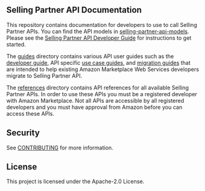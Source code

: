 ## Selling Partner API Documentation
This repository contains documentation for developers to use to call Selling Partner APIs. You can find the API models in [selling-partner-api-models](https://github.com/amzn/selling-partner-api-models). Please see the [Selling Partner API Developer Guide](https://github.com/amzn/selling-partner-api-docs/blob/main/guides/developer-guide/SellingPartnerApiDeveloperGuide.pdf) for instructions to get started.

The [guides](https://github.com/amzn/selling-partner-api-docs/tree/main/guides) directory contains various API user guides such as the [developer guide](https://github.com/amzn/selling-partner-api-docs/tree/main/guides/developer-guide), API specific [use case guides](https://github.com/amzn/selling-partner-api-docs/tree/main/guides/use-case-guides), and [migration guides](https://github.com/amzn/selling-partner-api-docs/tree/main/guides/migration-guides) that are intended to help existing Amazon Marketplace Web Services developers migrate to Selling Partner API.

The [references](https://github.com/amzn/selling-partner-api-docs/tree/main/references) directory contains API references for all available Selling Partner APIs. In order to use these APIs you must be a registered developer with Amazon Marketplace. Not all APIs are accessible by all registered developers and you must have approval from Amazon before you can access these APIs.

## Security

See [CONTRIBUTING](CONTRIBUTING.md#security-issue-notifications) for more information.

## License

This project is licensed under the Apache-2.0 License.

